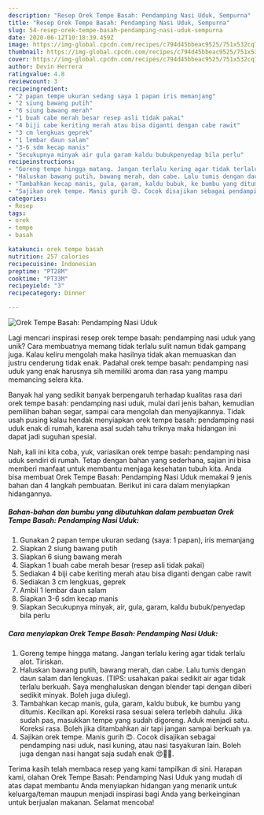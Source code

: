 ```yaml
---
description: "Resep Orek Tempe Basah: Pendamping Nasi Uduk, Sempurna"
title: "Resep Orek Tempe Basah: Pendamping Nasi Uduk, Sempurna"
slug: 54-resep-orek-tempe-basah-pendamping-nasi-uduk-sempurna
date: 2020-06-12T10:18:39.459Z
image: https://img-global.cpcdn.com/recipes/c794d45bbeac9525/751x532cq70/orek-tempe-basah-pendamping-nasi-uduk-foto-resep-utama.jpg
thumbnail: https://img-global.cpcdn.com/recipes/c794d45bbeac9525/751x532cq70/orek-tempe-basah-pendamping-nasi-uduk-foto-resep-utama.jpg
cover: https://img-global.cpcdn.com/recipes/c794d45bbeac9525/751x532cq70/orek-tempe-basah-pendamping-nasi-uduk-foto-resep-utama.jpg
author: Devin Herrera
ratingvalue: 4.8
reviewcount: 3
recipeingredient:
- "2 papan tempe ukuran sedang saya 1 papan iris memanjang"
- "2 siung bawang putih"
- "6 siung bawang merah"
- "1 buah cabe merah besar resep asli tidak pakai"
- "4 biji cabe keriting merah atau bisa diganti dengan cabe rawit"
- "3 cm lengkuas geprek"
- "1 lembar daun salam"
- "3-6 sdm kecap manis"
- "Secukupnya minyak air gula garam kaldu bubukpenyedap bila perlu"
recipeinstructions:
- "Goreng tempe hingga matang. Jangan terlalu kering agar tidak terlalu alot. Tiriskan."
- "Haluskan bawang putih, bawang merah, dan cabe. Lalu tumis dengan daun salam dan lengkuas. (TIPS: usahakan pakai sedikit air agar tidak terlalu berkuah. Saya menghaluskan dengan blender tapi dengan diberi sedikit minyak. Boleh juga diuleg)."
- "Tambahkan kecap manis, gula, garam, kaldu bubuk, ke bumbu yang ditumis. Kecilkan api. Koreksi rasa sesuai selera terlebih dahulu. Jika sudah pas, masukkan tempe yang sudah digoreng. Aduk menjadi satu. Koreksi rasa. Boleh jika ditambahkan air tapi jangan sampai berkuah ya."
- "Sajikan orek tempe. Manis gurih 😍. Cocok disajikan sebagai pendamping nasi uduk, nasi kuning, atau nasi tasyakuran lain. Boleh juga dengan nasi hangat saja sudah enak 😍👍🏻."
categories:
- Resep
tags:
- orek
- tempe
- basah

katakunci: orek tempe basah 
nutrition: 257 calories
recipecuisine: Indonesian
preptime: "PT28M"
cooktime: "PT33M"
recipeyield: "3"
recipecategory: Dinner

---
```



![Orek Tempe Basah: Pendamping Nasi Uduk](https://img-global.cpcdn.com/recipes/c794d45bbeac9525/751x532cq70/orek-tempe-basah-pendamping-nasi-uduk-foto-resep-utama.jpg)

Lagi mencari inspirasi resep orek tempe basah: pendamping nasi uduk yang unik? Cara membuatnya memang tidak terlalu sulit namun tidak gampang juga. Kalau keliru mengolah maka hasilnya tidak akan memuaskan dan justru cenderung tidak enak. Padahal orek tempe basah: pendamping nasi uduk yang enak harusnya sih memiliki aroma dan rasa yang mampu memancing selera kita.

Banyak hal yang sedikit banyak berpengaruh terhadap kualitas rasa dari orek tempe basah: pendamping nasi uduk, mulai dari jenis bahan, kemudian pemilihan bahan segar, sampai cara mengolah dan menyajikannya. Tidak usah pusing kalau hendak menyiapkan orek tempe basah: pendamping nasi uduk enak di rumah, karena asal sudah tahu triknya maka hidangan ini dapat jadi suguhan spesial.




Nah, kali ini kita coba, yuk, variasikan orek tempe basah: pendamping nasi uduk sendiri di rumah. Tetap dengan bahan yang sederhana, sajian ini bisa memberi manfaat untuk membantu menjaga kesehatan tubuh kita. Anda bisa membuat Orek Tempe Basah: Pendamping Nasi Uduk memakai 9 jenis bahan dan 4 langkah pembuatan. Berikut ini cara dalam menyiapkan hidangannya.

<!--inarticleads1-->

##### Bahan-bahan dan bumbu yang dibutuhkan dalam pembuatan Orek Tempe Basah: Pendamping Nasi Uduk:

1. Gunakan 2 papan tempe ukuran sedang (saya: 1 papan), iris memanjang
1. Siapkan 2 siung bawang putih
1. Siapkan 6 siung bawang merah
1. Siapkan 1 buah cabe merah besar (resep asli tidak pakai)
1. Sediakan 4 biji cabe keriting merah atau bisa diganti dengan cabe rawit
1. Sediakan 3 cm lengkuas, geprek
1. Ambil 1 lembar daun salam
1. Siapkan 3-6 sdm kecap manis
1. Siapkan Secukupnya minyak, air, gula, garam, kaldu bubuk/penyedap bila perlu




<!--inarticleads2-->

##### Cara menyiapkan Orek Tempe Basah: Pendamping Nasi Uduk:

1. Goreng tempe hingga matang. Jangan terlalu kering agar tidak terlalu alot. Tiriskan.
1. Haluskan bawang putih, bawang merah, dan cabe. Lalu tumis dengan daun salam dan lengkuas. (TIPS: usahakan pakai sedikit air agar tidak terlalu berkuah. Saya menghaluskan dengan blender tapi dengan diberi sedikit minyak. Boleh juga diuleg).
1. Tambahkan kecap manis, gula, garam, kaldu bubuk, ke bumbu yang ditumis. Kecilkan api. Koreksi rasa sesuai selera terlebih dahulu. Jika sudah pas, masukkan tempe yang sudah digoreng. Aduk menjadi satu. Koreksi rasa. Boleh jika ditambahkan air tapi jangan sampai berkuah ya.
1. Sajikan orek tempe. Manis gurih 😍. Cocok disajikan sebagai pendamping nasi uduk, nasi kuning, atau nasi tasyakuran lain. Boleh juga dengan nasi hangat saja sudah enak 😍👍🏻.




Terima kasih telah membaca resep yang kami tampilkan di sini. Harapan kami, olahan Orek Tempe Basah: Pendamping Nasi Uduk yang mudah di atas dapat membantu Anda menyiapkan hidangan yang menarik untuk keluarga/teman maupun menjadi inspirasi bagi Anda yang berkeinginan untuk berjualan makanan. Selamat mencoba!
